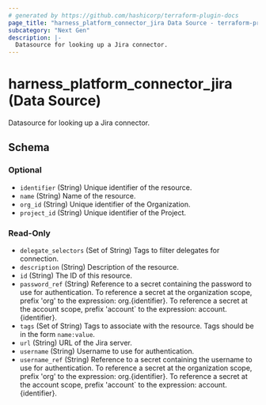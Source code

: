 ```yaml
---
# generated by https://github.com/hashicorp/terraform-plugin-docs
page_title: "harness_platform_connector_jira Data Source - terraform-provider-harness"
subcategory: "Next Gen"
description: |-
  Datasource for looking up a Jira connector.
---
```


# harness_platform_connector_jira (Data Source)

Datasource for looking up a Jira connector.



<!-- schema generated by tfplugindocs -->
## Schema

### Optional

- `identifier` (String) Unique identifier of the resource.
- `name` (String) Name of the resource.
- `org_id` (String) Unique identifier of the Organization.
- `project_id` (String) Unique identifier of the Project.

### Read-Only

- `delegate_selectors` (Set of String) Tags to filter delegates for connection.
- `description` (String) Description of the resource.
- `id` (String) The ID of this resource.
- `password_ref` (String) Reference to a secret containing the password to use for authentication. To reference a secret at the organization scope, prefix 'org' to the expression: org.{identifier}. To reference a secret at the account scope, prefix 'account` to the expression: account.{identifier}.
- `tags` (Set of String) Tags to associate with the resource. Tags should be in the form `name:value`.
- `url` (String) URL of the Jira server.
- `username` (String) Username to use for authentication.
- `username_ref` (String) Reference to a secret containing the username to use for authentication. To reference a secret at the organization scope, prefix 'org' to the expression: org.{identifier}. To reference a secret at the account scope, prefix 'account` to the expression: account.{identifier}.


